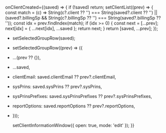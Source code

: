 onClientCreated={(saved) => {
  if (!saved) return;
  setClientList((prev) => {
    const match = (c) =>
      String(c?.client ?? '') === String(saved?.client ?? '') ||
      (saved?.billingSp && String(c?.billingSp ?? '') === String(saved?.billingSp ?? ''));
    const idx = prev.findIndex(match);
    if (idx >= 0) {
      const next = [...prev];
      next[idx] = { ...next[idx], ...saved };
      return next;
    }
    return [saved, ...prev];
  });

- setSelectedGroupRow(saved);
+ setSelectedGroupRow((prev) => ({
+   ...(prev ?? {}),
+   ...saved,
+   clientEmail:      saved.clientEmail      ?? prev?.clientEmail,
+   sysPrins:         saved.sysPrins         ?? prev?.sysPrins,
+   sysPrinsPrefixes: saved.sysPrinsPrefixes ?? prev?.sysPrinsPrefixes,
+   reportOptions:    saved.reportOptions    ?? prev?.reportOptions,
+ }));

  setClientInformationWindow({ open: true, mode: 'edit' });
}}
